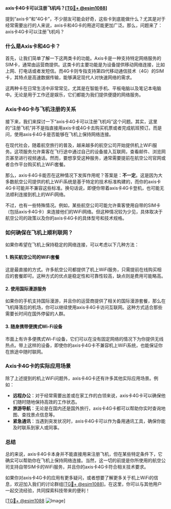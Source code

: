**axis卡4G卡可以注册飞机吗？[[TG💪+ @esim1088](https://t.me/s/esim1088)]**

提到“axis卡”和“4G卡”，不少朋友可能会好奇，这些卡到底能做什么？尤其是对于经常需要出行的人来说，axis卡和4G卡的用途可能更加广泛。那么，问题来了：axis卡4G卡可以注册飞机吗？

### 什么是Axis卡和4G卡？

首先，让我们简单了解一下这两类卡的功能。Axis卡是一种支持特定网络服务的SIM卡，通常由运营商提供。这类卡的主要功能是为设备提供移动网络连接，比如上网、打电话或者发短信。而4G卡则专指支持第四代移动通信技术（4G）的SIM卡，其特点是高速数据传输，能够满足现代人对快速网络的需求。

这两种卡在日常生活中非常常见，尤其是在智能手机、平板电脑以及笔记本电脑中。无论是用于工作还是娱乐，它们都能为我们提供便捷的网络服务。

### Axis卡4G卡与飞机注册的关系

接下来，我们来探讨一下“axis卡4G卡可以注册飞机吗”这个问题。其实，这里的“注册飞机”并不是指直接用axis卡或4G卡去购买机票或者完成航班预订。而是问，使用axis卡4G卡是否能够在飞机上保持网络连接。

在现代社会，随着航空旅行的普及，越来越多的航空公司开始提供机上WiFi服务。这项服务允许乘客在飞行途中通过自己的设备接入互联网，查看邮件、浏览网页甚至进行视频通话。然而，要想享受这种服务，通常需要提前在航空公司官网或者合作平台购买机上WiFi套餐。

那么，axis卡4G卡能否在这种情况下发挥作用呢？答案是：**不一定**。这是因为大多数航空公司提供的机上WiFi系统是基于特定的技术标准构建的，而你的axis卡4G卡可能并不兼容这些标准。换句话说，即便你带着axis卡4G卡登机，也可能无法顺利连接到机上的WiFi网络。

不过，也有一些特殊情况。例如，某些航空公司可能允许乘客使用自带的SIM卡（包括axis卡4G卡）来连接他们的WiFi网络。但这种情况较为少见，具体取决于航空公司的政策以及你的axis卡4G卡的具体型号和技术规格。

### 如何确保在飞机上顺利联网？

如果你希望在飞机上保持稳定的网络连接，可以考虑以下几种方法：

#### 1. 购买航空公司的WiFi套餐
这是最直接的方式。许多航空公司都提供了机上WiFi服务，只需提前在线购买相应的套餐即可。这种方式的优点是稳定性和可靠性较高，缺点则是费用可能略高。

#### 2. 使用国际漫游服务
如果你的手机支持国际漫游，并且你的运营商提供了相关的国际漫游套餐，那么在飞机降落后的机场，你可以继续使用axis卡4G卡访问互联网。这种方式适合那些需要长时间在国外停留的人群。

#### 3. 随身携带便携式Wi-Fi设备
市面上有许多便携式Wi-Fi设备，它们可以在没有固定网络的情况下为你提供无线热点。带上这样的设备，即使你的axis卡4G卡不兼容机上WiFi系统，也能保证你在旅途中随时联网。

### Axis卡4G卡的实际应用场景

除了上述提到的机上WiFi问题外，axis卡4G卡还有许多其他实际应用场景。例如：

- **远程办公**：对于经常需要出差或在家工作的白领来说，axis卡4G卡可以确保他们随时随地保持高效的工作状态。
- **旅游导航**：无论是在国内还是国外旅行，axis卡4G卡都可以帮助你实时查询地图、查找景点信息等。
- **紧急通讯**：当遇到突发状况时，axis卡4G卡可以作为备用通讯工具，确保你能及时联系到家人或同事。

### 总结

总的来说，axis卡4G卡本身并不能直接用来注册飞机，但在某些特定条件下，它确实可以帮助你在飞机上保持网络连接。当然，这一切的前提是你所使用的航空公司支持自带SIM卡的WiFi服务，并且你的axis卡4G卡符合相关技术要求。

如果你对axis卡4G卡的应用有更多疑问，或者想要了解更多关于机上WiFi的信息，欢迎加入我们的讨论群组[[TG💪+ @esim1088](https://t.me/s/esim1088)]。在这里，你可以与其他用户一起交流经验，共同探索科技带来的便利！

[[TG💪+ @esim1088](https://t.me/s/esim1088) ![Image](https://i.postimg.cc/4NQfJmqS/Snipaste-2025-05-13-00-14-12.png)]